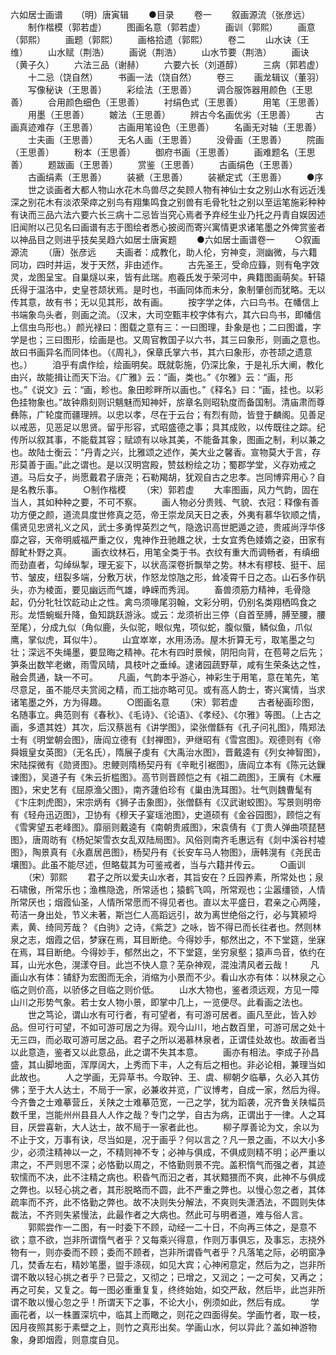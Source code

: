 <!-- { "loadSidebar": true } -->
六如居士画谱　　（明）唐寅辑
　　●目录
　　卷一
　　叙画源流（张彦远）
　　制作楷模（郭若虚）
　　图画名意（郭若虚）
　　画训（郭熙）
　　画意（郭熙）
　　画题（郭熙）
　　画格拾遗（郭熙）
　　卷二
　　山水诀（王维）
　　山水赋（荆浩）
　　画说（荆浩）
　　山水节要（荆浩）
　　画诀（黄子久）
　　六法三品（谢赫）
　　六要六长（刘道醇）
　　三病（郭若虚）
　　十二忌（饶自然）
　　书画一法（饶自然）
　　卷三
　　画龙辑议（董羽）
　　写像秘诀（王思善）
　　彩绘法（王思善）
　　调合服饰器用颜色（王思善）
　　合用颜色细色（王思善）
　　衬绢色式（王思善）
　　用笔（王思善）
　　用墨（王思善）
　　皴法（王思善）
　　辨古今名画优劣（王思善）
　　古画真迹难存（王思善）
　　古画用笔设色（王思善）
　　名画无对轴（王思善）
　　士夫画（王思善）
　　无名人画（王思善）
　　没骨画（王思善）
　　院画（王思善）
　　粉本（王思善）
　　御府书画（王思善）
　　画难题名（王思善）
　　题跋画（王思善）
　　赏鉴（王思善）
　　古画绢色（王思善）
　　古画绢素（王思善）
　　装褫（王思善）
　　装褫定式（王思善）
　　●序
　　世之谈画者大都人物山水花木鸟兽尽之矣顾人物有神仙士女之别山水有远近浅深之别花木有淡浓荣瘁之别鸟有翔集鸣食之别兽有毛骨牝牡之别以至运笔施彩种种有诀而三品六法六要六长三病十二忌皆当究心焉者予弃经生业乃托之丹青自娱因述旧闻附以己见名曰画谱有志于图绘者悉心披阅而寄兴寓情更求诸笔墨之外俾赏鉴者以神品目之则进乎技矣吴趋六如居士唐寅题
　　●六如居士画谱卷一
　　○叙画源流
　　（唐）张彦远
　　夫画者：成教化，助人伦，穷神变，测幽微，与六籍同功，四时并运，发于天然，非由述作。
　　古先圣王，受命应籙，则有龟字效灵，龙图呈宝。自巢燧以来，皆有此瑞。庖羲氏发于荣河中，典籍图画萌矣。轩辕氏得于温洛中，史皇苍颉状焉。是时也，书画同体而未分，象制肇创而犹略。无以传其意，故有书；无以见其形，故有画。
　　按字学之体，六曰鸟书。在幡信上书端象鸟头者，则画之流。（汉末，大司空甄丰校字体有六，其六曰鸟书，即幡信上信虫鸟形也。）颜光禄曰：图载之意有三：一曰图理，卦象是也；二曰图谶，字学是也；三曰图形，绘画是也。又周官教国子以六书，其三曰象形，则画之意也。故曰书画异名而同体也。（《周礼》，保章氏掌六书，其六曰象形，亦苍颉之遗意也。）
　　洎乎有虞作绘，绘画明矣。既就彰施，仍深比象，于是礼乐大阐，教化由兴，故能揖让而天下治。《广雅》云：“画，类也。”《尔雅》云：“画，形也。”《说文》云：“画，畛也。象田畛畔所以画也。”《释名》曰：“画，挂也。以彩色挂物象也。”故钟鼎刻则识魑魅而知神奸，旂章名则昭轨度而备国制。清庙肃而尊彝陈，广轮度而疆理辨。以忠以孝，尽在于云台；有烈有勋，皆登于麟阁。见善足以戒恶，见恶足以思贤。留乎形容，式昭盛德之事；具其成败，以传既往之踪。纪传所以叙其事，不能载其容；赋颂有以咏其美，不能备其象，图画之制，利以兼之也。故陆士衡云：“丹青之兴，比雅颂之述作，美大业之馨香。宣物莫大于言，存形莫善于画。”此之谓也。是以汉明宫殿，赞兹粉绘之功；蜀郡学堂，义存劝戒之道。马后女子，尚愿戴君子唐尧；石勒羯胡，犹观自古之忠孝。岂同博弈用心？自是名教乐事。
　　○制作楷模
　　（宋）郭若虚
　　大率图画，风力气韵，固在当人，其如种种之要，不可不察。
　　画人物必分贵贱、气貌、衣冠：释像有善功方便之颜，道流具度世修真之范，帝王崇龙凤天日之表，外夷有慕华钦顺之情，儒贤见忠贤礼义之风，武士多勇悍英烈之气，隐逸识高世肥遁之迹，贵戚尚浮华侈靡之容，天帝明威福严重之仪，鬼神作丑驰趡之状，士女宜秀色婑媠之姿，田家有醇甿朴野之真。
　　画衣纹林石，用笔全类于书。衣纹有重大而调畅者，有缜细而劲直者，勾绰纵掣，理无妄下，以状高深卷折飘举之势。林木有樛枝、挺干、屈节、皱皮，纽裂多端，分敷万状，作怒龙惊虺之形，耸凌霄千日之态。山石多作矾头，亦为棱面，要见幽远而气雄，峥嵘而秀润。
　　畜兽须筋力精神，毛骨隐起，仍分牝牡饮龁动止之性。禽鸟须喙尾羽翰，文彩分明，仍别名类翔栖鸣食之形。龙悟蜿蜒升降，鱼知跳跃游泳。或云：龙须祈出三停（自首至膊，膊至腰，腰至尾），分成九似（角似鹿，头似驼，眼似鬼，项似蛇，腹似蜃，鳞似鱼，爪似鹰，掌似虎，耳似牛）。
　　山宜崒崒，水用汤汤。屋木折算无亏，取笔墨之匀壮；深远不失绳墨，要显晦之精神。花木有四时景候，阴阳向背，在苞萼之后先；笋条出数竿老嫩，雨雪风晴，具枝叶之垂绰。逮诸园蔬野草，咸有生荣条达之性，融会贯通，缺一不可。
　　凡画，气韵本乎游心，神彩生于用笔，意在笔先，笔尽意足，虽不能尽夫赏阅之精，而工拙亦略可见。或有高人韵士，寄兴寓情，当求诸笔墨之外，方为得趣。
　　○图画名意
　　（宋）郭若虚
　　古者秘画珍图，名随事立。典范则有《春秋》、《毛诗》、《论语》、《孝经》、《尔雅》等图。（上古之画，多遗其姓）其次，后汉蔡邕有《讲学图》，梁张僧繇有《孔子问礼图》，隋郑法士有《明堂朝会图》，唐阎立德有《封禅图》，尹继昭有《雪宫图》。观德则有《帝舜娥皇女英图》（无名氏），隋展子虔有《大禹治水图》，晋戴逵有《列女神智图》，宋陆探微有《勋贤图》。忠鲠则隋杨契丹有《辛毗引裾图》，唐阎立本有《陈元达鏁谏图》，吴道子有《朱云折槛图》。高节则晋顾恺之有《祖二疏图》，王廙有《木雁图》，宋史艺有《屈原渔父图》，南齐蘧伯珍有《巢由洗耳图》。壮气则魏曹髦有《卞庄刺虎图》，宋宗炳有《狮子击象图》，张僧繇有《汉武谢蛟图》。写景则明帝有《轻舟迅迈图》，卫协有《穆天子宴瑶池图》，史道硕有《金谷园图》，顾恺之有《雪霁望五老峰图》。靡丽则戴逵有《南朝贵戚图》，宋袁倩有《丁贵人弹曲项琵琶图》，唐周昉有《杨妃架雪衣女乱双陆局图》。风俗则南齐毛惠远有《剡中溪谷村墟图》，陶景真有《永嘉居邑图》，杨契丹有《长安车马人物图》，唐韩滉有《尧民击壤图》。此虽不能尽述，但略载其为可鉴戒者，当与六籍并传云。
　　○画训
　　（宋）郭熙
　　君子之所以爱夫山水者，其旨安在？丘园养素，所常处也；泉石啸傲，所常乐也；渔樵隐逸，所常适也；猿鹤飞鸣，所常观也；尘嚣缰锁，人情所常厌也；烟霞仙圣，人情所常愿而不得见者也。直以太平盛日，君亲之心两隆，苟洁一身出处，节义未著，斯岂仁人高蹈远引，故为离世绝俗之行，必与箕颍埒素，黄、绮同芳哉？《白驹》之诗，《紫芝》之咏，皆不得已而长往者也。然则林泉之志，烟霞之侣，梦寐在焉，耳目断绝。今得妙手，郁然出之，不下堂筵，坐寐在焉，耳目断绝。今得妙手，郁然出之，不下堂筵，坐穷泉壑；猿声鸟音，依约在耳，山光水色，滉漾夺目。此岂不快人意？芜杂神观，混浊清风者云哉！
　　凡画山水有体：铺舒为宏图而无余，消缩为小景而不少。看山水亦有体：以林泉之心临之则价高，以骄侈之目临之则价低。
　　山水大物也，鉴者须远观，方见一障山川之形势气象。若士女人物小景，即掌中几上，一览便尽。此看画之法也。
　　世之笃论，谓山水有可行者，有可望者，有可游可居者。画凡至此，皆入妙品。但可行可望，不如可游可居之为得。观今山川，地占数百里，可游可居之处十无三四，而必取可游可居之品。君子之所以渴慕林泉者，正谓佳处故也。故画者当以此意造，鉴者又以此意品，此之谓不失其本意。
　　画亦有相法。李成子孙昌盛，其山脚地面，浑厚阔大，上秀而下丰，人之有后之相也。非必论相，兼理当如此故也。
　　人之学画，无异草书。今取钟、王、虞、柳朝夕临摹，久必入其仿佛；至于大人达士，不局于一家，必兼收并览，广议博考，自成一家，然后为得。今齐鲁之士难摹营丘，关陕之士难摹范宽，一己之学，犹为蹈袭，况齐鲁关陕幅员数千里，岂能州州县县人人作之哉？专门之学，自古为病，正谓出于一律。人之耳目，厌尝喜新，大人达士，故不局于一家者此也。
　　柳子厚善论为文，余以为不止于文，万事有诀，尽当如是，况于画乎？何以言之？凡一景之画，不以大小多少，必须注精神以一之，不精则神不专；必神与俱成，不俱成则精不明；必严重以肃之，不严则思不深；必恪勤以周之，不恪勤则景不完。盖积惰气而强之者，其迹软懦而不决，此不注精之病也。积昏气而汩之者，其状黯猥而不爽，此神不与俱成之弊也。以轻心挑之者，其形脱略而不圆，此不严重之弊也。以慢心忽之者，其体疏率而不齐，此不恪勤之弊也。故不决则失分解法，不爽则失潇洒法，不圆则失体裁法，不齐则失紧慢法，此最作者之大病也。然此可与明者道，难与俗人言。
　　郭熙尝作一二图，有一时委下不顾，动经一二十日，不向再三体之，是意不欲；意不欲，岂非所谓惰气者乎？又每乘兴得意，作则万事俱忘，及事忘，志挠外物有一，则亦委而不顾；委而不顾者，岂非所谓昏气者乎？凡落笔之际，必明窗净几，焚香左右，精妙笔墨，盥手涤砚，如见大宾；心神闲意定，然后为之，岂非所谓不敢以轻心挑之者乎？已营之，又彻之；已增之，又润之；一之可矣，又再之；再之可矣，又复之。每一图必重重复复，终终始始，如交严敌，然后毕，此岂非所谓不敢以慢心忽之乎！所谓天下之事，不论大小，例须如此，然后有成。
　　学画花者，以一株置深坑中，临其上而瞰之，则花之四面得矣。学画竹者，取一枝，因月夜照其影于素壁之上，则竹之真形出矣。学画山水，何以异此？盖如神游物象，身即烟霞，则意度自见。
